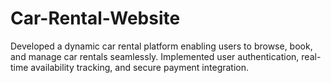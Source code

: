 # Car-Rental-Website
 Developed a dynamic car rental platform enabling users to browse, book, and manage car rentals seamlessly. Implemented user authentication, real-time availability tracking, and secure payment integration.
